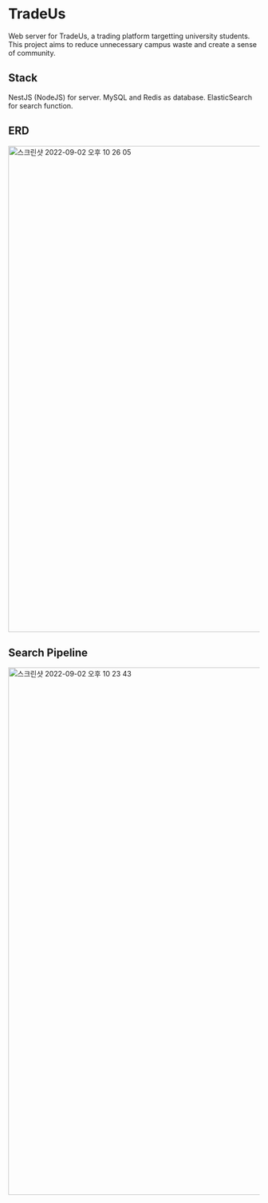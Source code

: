 # TradeUs

Web server for TradeUs, a trading platform targetting university students. This project aims to reduce unnecessary campus waste and create a sense of community.

## Stack
NestJS (NodeJS) for server. MySQL and Redis as database. ElasticSearch for search function.

## ERD
<img width="975" alt="스크린샷 2022-09-02 오후 10 26 05" src="https://user-images.githubusercontent.com/90667275/188252335-055935ab-aa2b-49d9-b05a-fb878af3ea20.png">


## Search Pipeline
<img width="1058" alt="스크린샷 2022-09-02 오후 10 23 43" src="https://user-images.githubusercontent.com/90667275/188252262-8c5f3f0d-b05a-4544-8d67-9f25f2b98a28.png">
